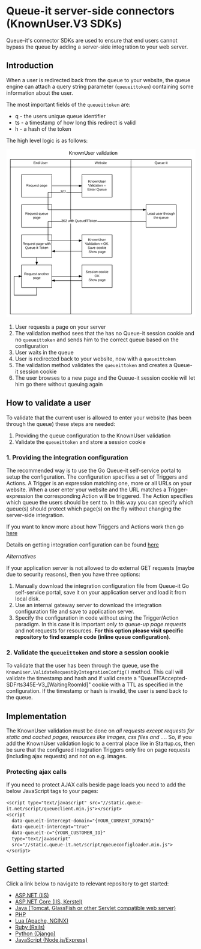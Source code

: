 # Queue-it server-side connectors (KnownUser.V3 SDKs)
Queue-it's connector SDKs are used to ensure that end users cannot bypass the queue by adding a server-side integration to your web server.

## Introduction
When a user is redirected back from the queue to your website, the queue engine can attach a query string parameter (`queueittoken`) containing some information about the user.

The most important fields of the `queueittoken` are:

 - q - the users unique queue identifier
 - ts - a timestamp of how long this redirect is valid
 - h - a hash of the token

The high level logic is as follows:

![The KnownUser validation flow](https://github.com/queueit/Documentation/blob/main/serverside-connectors/KnownUserFlow.png)

 1. User requests a page on your server
 2. The validation method sees that the has no Queue-it session cookie and no `queueittoken` and sends him to the correct queue based on the configuration
 3. User waits in the queue
 4. User is redirected back to your website, now with a `queueittoken`
 5. The validation method validates the `queueittoken` and creates a Queue-it session cookie
 6. The user browses to a new page and the Queue-it session cookie will let him go there without queuing again

## How to validate a user
To validate that the current user is allowed to enter your website (has been through the queue) these steps are needed:

 1. Providing the queue configuration to the KnownUser validation
 2. Validate the `queueittoken` and store a session cookie

### 1. Providing the integration configuration
The recommended way is to use the Go Queue-it self-service portal to setup the configuration. The configuration specifies a set of Triggers and Actions. A Trigger is an expression matching one, more or all URLs on your website. 
When a user enter your website and the URL matches a Trigger-expression the corresponding Action will be triggered. 
The Action specifies which queue the users should be sent to. 
In this way you can specify which queue(s) should protect which page(s) on the fly without changing the server-side integration. 

If you want to know more about how Triggers and Actions work then go [here](https://github.com/queueit/Documentation/tree/main/serverside-connectors/integration-actions)

Details on getting integration configuration can be found [here](https://github.com/queueit/Documentation/tree/main/serverside-connectors/integration-config)

_Alternatives_

If your application server is not allowed to do external GET requests (maybe due to security reasons), then you have three options:

1. Manually download the integration configuration file from Queue-it Go self-service portal, save it on your application server and load it from local disk.
2. Use an internal gateway server to download the integration configuration file and save to application server.
3. Specify the configuration in code without using the Trigger/Action paradigm. In this case it is important *only to queue-up page requests* and not requests for resources. **For this option please visit specific repository to find example code (inline queue configuration)**.

### 2. Validate the `queueittoken` and store a session cookie
To validate that the user has been through the queue, use the `KnownUser.ValidateRequestByIntegrationConfig()` method. 
This call will validate the timestamp and hash and if valid create a "QueueITAccepted-SDFrts345E-V3_[WaitingRoomId]" cookie with a TTL as specified in the configuration.
If the timestamp or hash is invalid, the user is send back to the queue.

## Implementation
The KnownUser validation must be done on *all requests except requests for static and cached pages, resources like images, css files and ...*. 
So, if you add the KnownUser validation logic to a central place like in Startup.cs, then be sure that the configured Integration Triggers only fire on page requests (including ajax requests) and not on e.g. images.

### Protecting ajax calls
If you need to protect AJAX calls beside page loads you need to add the below JavaScript tags to your pages:
```
<script type="text/javascript" src="//static.queue-it.net/script/queueclient.min.js"></script>
<script
  data-queueit-intercept-domain="{YOUR_CURRENT_DOMAIN}"
  data-queueit-intercept="true"
  data-queueit-c="{YOUR_CUSTOMER_ID}"
  type="text/javascript"
  src="//static.queue-it.net/script/queueconfigloader.min.js">
</script>
```


## Getting started
Click a link below to navigate to relevant repository to get started:

- [ASP.NET (IIS)](https://github.com/queueit/KnownUser.V3.ASPNET)
- [ASP.NET Core (IIS, Kerstel)](https://github.com/queueit/KnownUser.V3.ASPNETCORE)
- [Java (Tomcat, GlassFish or other Servlet compatible web server)](https://github.com/queueit/KnownUser.V3.JAVA)
- [PHP](https://github.com/queueit/KnownUser.V3.PHP)
- [Lua (Apache, NGINX)](https://github.com/queueit/KnownUser.V3.Lua)
- [Ruby (Rails)](https://github.com/queueit/KnownUser.V3.RubyOnRails)
- [Python (Django)](https://github.com/queueit/KnownUser.V3.Python)
- [JavaScript (Node.js/Express)](https://github.com/queueit/KnownUser.V3.Javascript)
